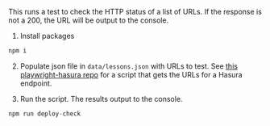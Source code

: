 This runs a test to check the HTTP status of a list of URLs.
If the response is not a 200, the URL will be output to the console.

1. Install packages
```javascript
npm i
```
2. Populate json file in `data/lessons.json` with URLs to test. See [this playwright-hasura repo](https://github.com/left23/playwright-hasura) for a script that gets the URLs for a Hasura endpoint.

3. Run the script. The results output to the console.

```javascript
npm run deploy-check
```

